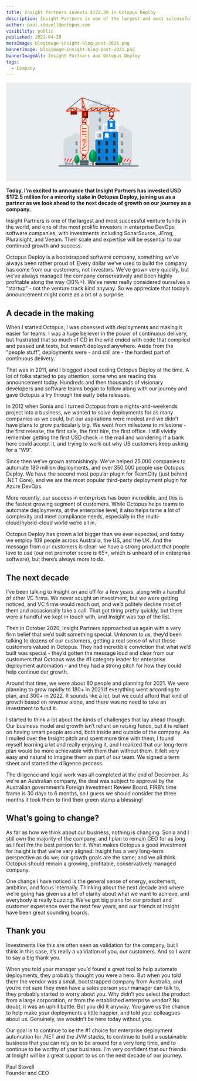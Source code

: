 ```yaml
---
title: Insight Partners invests $172.5M in Octopus Deploy
description: Insight Partners is one of the largest and most successful venture funds in the world, and they’ve invested USD $172.5m in Octopus Deploy. Find out more.
author: paul.stovell@octopus.com
visibility: public
published: 2021-04-20
metaImage: blogimage-insight-blog-post-2021.png
bannerImage: blogimage-insight-blog-post-2021.png
bannerImageAlt: Insight Partners and Octopus Deploy
tags:
  - Company
---
```


![Insight Partners and Octopus Deploy](blogimage-insight-blog-post-2021.png)

**Today, I’m excited to announce that Insight Partners has invested USD $172.5 million for a minority stake in Octopus Deploy, joining us as a partner as we look ahead to the next decade of growth on our journey as a company.**

Insight Partners is one of the largest and most successful venture funds in the world, and one of the most prolific investors in enterprise DevOps software companies, with investments including SonarSource, JFrog, Pluralsight, and Veeam. Their scale and expertise will be essential to our continued growth and success. 

Octopus Deploy is a bootstrapped software company, something we’ve always been rather proud of. Every dollar we’ve used to build the company has come from our customers, not investors. We’ve grown very quickly, but we’ve always managed the company conservatively and been highly profitable along the way (30%+). We’ve never really considered ourselves a “startup” - not the venture track kind anyway. So we appreciate that today’s announcement might come as a bit of a surprise. 

## A decade in the making

When I started Octopus, I was obsessed with deployments and making it easier for teams. I was a huge believer in the power of continuous delivery, but frustrated that so much of CD in the wild ended with code that compiled and passed unit tests, but wasn’t deployed anywhere. Aside from the “people stuff”, deployments were - and still are - the hardest part of continuous delivery. 

That was in 2011, and I blogged about coding Octopus Deploy at the time. A lot of folks started to pay attention, some who are reading this announcement today. Hundreds and then thousands of visionary developers and software teams began to follow along with our journey and gave Octopus a try through the early beta releases. 

In 2012 when Sonia and I turned Octopus from a nights-and-weekends project into a business, we wanted to solve deployments for as many companies as we could, but our aspirations were modest and we didn’t have plans to grow particularly big. We went from milestone to milestone - the first release, the first sale, the first hire, the first office. I still vividly remember getting the first USD check in the mail and wondering if a bank here could accept it, and trying to work out why US customers keep asking for a “W9”. 

Since then we’ve grown astonishingly. We’ve helped 25,000 companies to automate 180 million deployments, and over 350,000 people use Octopus Deploy. We have the second most popular plugin for TeamCity (just behind .NET Core), and we are the most popular third-party deployment plugin for Azure DevOps. 

More recently, our success in enterprises has been incredible, and this is the fastest growing segment of customers. While Octopus helps teams to automate deployments, at the enterprise level, it also helps tame a lot of complexity and meet compliance needs, especially in the multi-cloud/hybrid-cloud world we’re all in. 

Octopus Deploy has grown a lot bigger than we ever expected, and today we employ 109 people across Australia, the US, and the UK. And the message from our customers is clear: we have a strong product that people love to use (our net promoter score is 65+, which is unheard of in enterprise software), but there’s always more to do. 

## The next decade

I’ve been talking to Insight on and off for a few years, along with a handful of other VC firms. We never sought an investment, but we were getting noticed, and VC firms would reach out, and we’d politely decline most of them and occasionally take a call. That got tiring pretty quickly, but there were a handful we kept in touch with, and Insight was top of the list. 

Then in October 2020, Insight Partners approached us again with a very firm belief that we’d built something special. Unknown to us, they’d been talking to dozens of our customers, getting a real sense of what those customers valued in Octopus. They had incredible conviction that what we’d built was special - they’d gotten the message loud and clear from our customers that Octopus was the #1 category leader for enterprise deployment automation - and they had a strong pitch for how they could help continue our growth. 

Around that time, we were about 80 people and planning for 2021. We were planning to grow rapidly to 180+ in 2021 if everything went according to plan, and 300+ in 2022. It sounds like a lot, but we could afford that kind of growth based on revenue alone, and there was no need to take an investment to fund it. 

I started to think a lot about the kinds of challenges that lay ahead though. Our business model and growth isn’t reliant on raising funds, but it is reliant on having smart people around, both inside and outside of the company. As I mulled over the Insight pitch and spent more time with them, I found myself learning a lot and really enjoying it, and I realized that our long-term plan would be more achievable with them than without them. It felt very easy and natural to imagine them as part of our team. We signed a term sheet and started the diligence process. 

The diligence and legal work was all completed at the end of December. As we’re an Australian company, the deal was subject to approval by the Australian government’s Foreign Investment Review Board. FIRB’s time frame is 30 days to 6 months, so I guess we should consider the three months it took them to find their green stamp a blessing! 

## What’s going to change?

As far as how we think about our business, nothing is changing. Sonia and I still own the majority of the company, and I plan to remain CEO for as long as I feel I’m the best person for it. What makes Octopus a good investment for Insight is that we’re very aligned: Insight has a very long-term perspective as do we; our growth goals are the same; and we all think Octopus should remain a growing, profitable, conservatively managed company. 

One change I have noticed is the general sense of energy, excitement, ambition, and focus internally. Thinking about the next decade and where we’re going has given us a lot of clarity about what we want to achieve, and everybody is really buzzing. We’ve got big plans for our product and customer experience over the next few years, and our friends at Insight have been great sounding boards. 

## Thank you 

Investments like this are often seen as validation for the company, but I think in this case, it’s really a validation of you, our customers. And so I want to say a big thank you. 

When you told your manager you’d found a great tool to help automate deployments, they probably thought you were a hero. But when you told them the vendor was a small, bootstrapped company from Australia, and you’re not sure they even have a sales person your manager can talk to, they probably started to worry about you. Why didn’t you select the product from a large corporation, or from the established enterprise vendor? No doubt, it was an uphill battle. But you did it anyway. You gave us the chance to help make your deployments a little happier, and told your colleagues about us. Genuinely, we wouldn’t be here today without you. 

Our goal is to continue to be the #1 choice for enterprise deployment automation for .NET and the JVM stacks, to continue to build a sustainable business that you can rely on to be around for a very long time, and to continue to be worthy of your business. I’m very confident that our friends at Insight will be a great support to us on the next decade of our journey. 

Paul Stovell  
Founder and CEO

